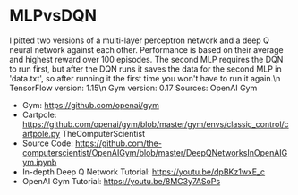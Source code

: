 # MLPvsDQN
I pitted two versions of a multi-layer perceptron network and a deep Q neural network against each other.
Performance is based on their average and highest reward over 100 episodes.
The second MLP requires the DQN to run first, but after the DQN runs it saves the data for the
second MLP in 'data.txt', so after running it the first time you won't have to run it again.\n
TensorFlow version: 1.15\n
Gym version: 0.17
Sources:
OpenAI Gym
- Gym: https://github.com/openai/gym
- Cartpole: https://github.com/openai/gym/blob/master/gym/envs/classic_control/cartpole.py
TheComputerScientist
- Source Code: https://github.com/the-computerscientist/OpenAIGym/blob/master/DeepQNetworksInOpenAIGym.ipynb
- In-depth Deep Q Network Tutorial: https://youtu.be/dpBKz1wxE_c
- OpenAI Gym Tutorial: https://youtu.be/8MC3y7ASoPs
